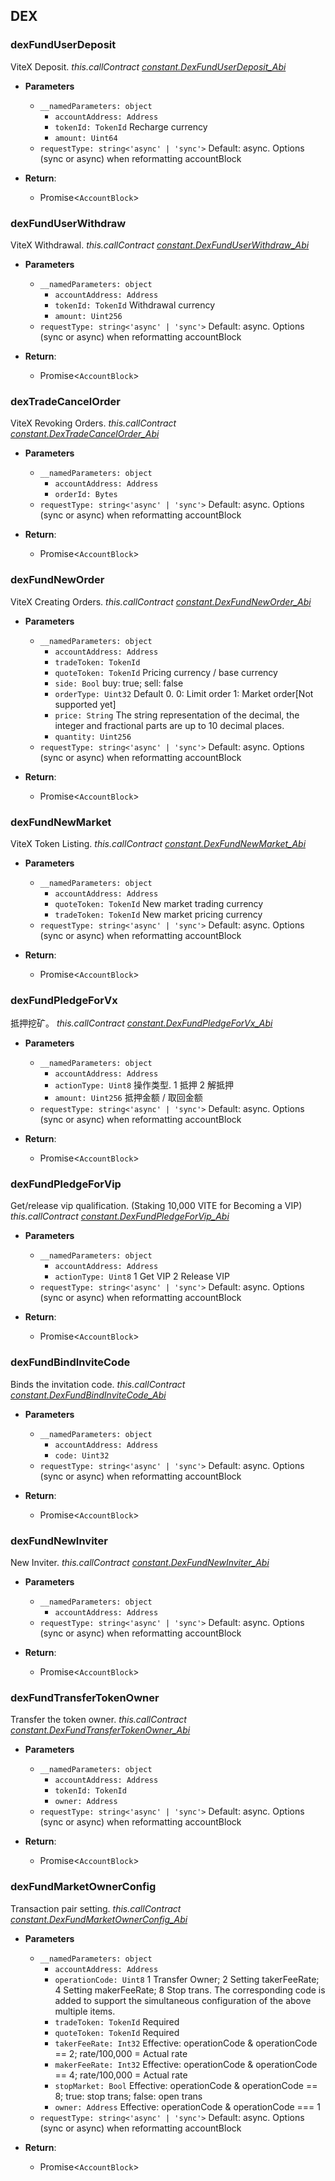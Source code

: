 ## DEX

### dexFundUserDeposit
ViteX Deposit. *this.callContract [constant.DexFundUserDeposit_Abi](../constant/constant.md)*

- **Parameters** 
    * `__namedParameters: object`
        - `accountAddress: Address`
        - `tokenId: TokenId` Recharge currency
        - `amount: Uint64`
    * `requestType: string<'async' | 'sync'>` Default: async. Options (sync or async) when reformatting accountBlock

- **Return**:
    * Promise<`AccountBlock`>

### dexFundUserWithdraw
ViteX Withdrawal. *this.callContract [constant.DexFundUserWithdraw_Abi](../constant/constant.md)*

- **Parameters** 
    * `__namedParameters: object`
        - `accountAddress: Address`
        - `tokenId: TokenId` Withdrawal currency
        - `amount: Uint256`
    * `requestType: string<'async' | 'sync'>` Default: async. Options (sync or async) when reformatting accountBlock

- **Return**:
    * Promise<`AccountBlock`>

### dexTradeCancelOrder
ViteX Revoking Orders. *this.callContract [constant.DexTradeCancelOrder_Abi](../constant/constant.md)*

- **Parameters** 
    * `__namedParameters: object`
        - `accountAddress: Address`
        - `orderId: Bytes`
    * `requestType: string<'async' | 'sync'>` Default: async. Options (sync or async) when reformatting accountBlock

- **Return**:
    * Promise<`AccountBlock`>

### dexFundNewOrder
ViteX Creating Orders. *this.callContract [constant.DexFundNewOrder_Abi](../constant/constant.md)*

- **Parameters** 
    * `__namedParameters: object`
        - `accountAddress: Address`
        - `tradeToken: TokenId`
        - `quoteToken: TokenId` Pricing currency / base currency
        - `side: Bool` buy: true; sell: false
        - `orderType: Uint32` Default 0. 0: Limit order 1: Market order[Not supported yet]
        - `price: String` The string representation of the decimal, the integer and fractional parts are up to 10 decimal places.
        - `quantity: Uint256`
    * `requestType: string<'async' | 'sync'>` Default: async. Options (sync or async) when reformatting accountBlock

- **Return**:
    * Promise<`AccountBlock`>

### dexFundNewMarket
ViteX Token Listing. *this.callContract [constant.DexFundNewMarket_Abi](../constant/constant.md)*

- **Parameters** 
    * `__namedParameters: object`
        - `accountAddress: Address`
        - `quoteToken: TokenId` New market trading currency
        - `tradeToken: TokenId` New market pricing currency
    * `requestType: string<'async' | 'sync'>` Default: async. Options (sync or async) when reformatting accountBlock

- **Return**:
    * Promise<`AccountBlock`>

### dexFundPledgeForVx
抵押挖矿。 *this.callContract [constant.DexFundPledgeForVx_Abi](../constant/constant.md)*

- **Parameters** 
    * `__namedParameters: object`
        - `accountAddress: Address`
        - `actionType: Uint8` 操作类型. 1 抵押 2 解抵押
        - `amount: Uint256` 抵押金额 / 取回金额
    * `requestType: string<'async' | 'sync'>` Default: async. Options (sync or async) when reformatting accountBlock

- **Return**:
    * Promise<`AccountBlock`>

### dexFundPledgeForVip
Get/release vip qualification. (Staking 10,000 VITE for Becoming a VIP) *this.callContract [constant.DexFundPledgeForVip_Abi](../constant/constant.md)*

- **Parameters** 
    * `__namedParameters: object`
        - `accountAddress: Address`
        - `actionType: Uint8` 1 Get VIP 2 Release VIP
    * `requestType: string<'async' | 'sync'>` Default: async. Options (sync or async) when reformatting accountBlock

- **Return**:
    * Promise<`AccountBlock`>

### dexFundBindInviteCode
Binds the invitation code. *this.callContract [constant.DexFundBindInviteCode_Abi](../constant/constant.md)*

- **Parameters** 
    * `__namedParameters: object`
        - `accountAddress: Address` 
        - `code: Uint32`
    * `requestType: string<'async' | 'sync'>` Default: async. Options (sync or async) when reformatting accountBlock

- **Return**:
    * Promise<`AccountBlock`>

### dexFundNewInviter
New Inviter. *this.callContract [constant.DexFundNewInviter_Abi](../constant/constant.md)*

- **Parameters** 
    * `__namedParameters: object`
        - `accountAddress: Address`
    * `requestType: string<'async' | 'sync'>` Default: async. Options (sync or async) when reformatting accountBlock

- **Return**:
    * Promise<`AccountBlock`>

### dexFundTransferTokenOwner
Transfer the token owner. *this.callContract [constant.DexFundTransferTokenOwner_Abi](../constant/constant.md)*

- **Parameters** 
    * `__namedParameters: object`
        - `accountAddress: Address`
        - `tokenId: TokenId`
        - `owner: Address`
    * `requestType: string<'async' | 'sync'>` Default: async. Options (sync or async) when reformatting accountBlock

- **Return**:
    * Promise<`AccountBlock`>

### dexFundMarketOwnerConfig
Transaction pair setting. *this.callContract [constant.DexFundMarketOwnerConfig_Abi](../constant/constant.md)*

- **Parameters** 
    * `__namedParameters: object`
        - `accountAddress: Address`
        - `operationCode: Uint8` 1 Transfer Owner; 2 Setting takerFeeRate; 4 Setting makerFeeRate; 8 Stop trans. The corresponding code is added to support the simultaneous configuration of the above multiple items.
        - `tradeToken: TokenId` Required
        - `quoteToken: TokenId` Required
        - `takerFeeRate: Int32` Effective: operationCode & operationCode == 2; rate/100,000 = Actual rate
        - `makerFeeRate: Int32` Effective: operationCode & operationCode == 4; rate/100,000 = Actual rate
        - `stopMarket: Bool` Effective: operationCode & operationCode == 8; true: stop trans; false: open trans 
        - `owner: Address` Effective: operationCode & operationCode === 1
    * `requestType: string<'async' | 'sync'>` Default: async. Options (sync or async) when reformatting accountBlock

- **Return**:
    * Promise<`AccountBlock`>
    